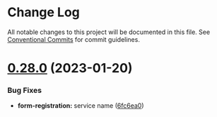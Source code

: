 # Change Log

All notable changes to this project will be documented in this file.
See [Conventional Commits](https://conventionalcommits.org) for commit guidelines.

# [0.28.0](https://github.com/AliMD/alwatr/compare/v0.27.0...v0.28.0) (2023-01-20)

### Bug Fixes

- **form-registration:** service name ([6fc6ea0](https://github.com/AliMD/alwatr/commit/6fc6ea08103d6c4de62f0aba5e5791a20561d484))
